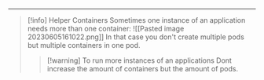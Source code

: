 ***
>[!info] Helper Containers
>Sometimes one instance of an application needs more than one container:
>![[Pasted image 20230605161022.png]]
>In that case you don't create multiple pods but multiple containers in one pod.
>>[!warning] To run more instances of an applications
>>Dont increase the amount of containers but the amount of pods.

